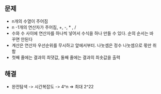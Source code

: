 ## 문제
- n개의 수열이 주어짐
- n -1개의 연산자가 주어짐, +, -, * , /
- 수와 수 사이에 연산자를 하나씩 넣어서 수식을 하나 만들 수 있다. 순의 순서는 바꾸면 안된다
- 계산은 연산자 우선순위를 무시하고 앞에서부터. 나눗셈은 정수 나눗셈으로 몫만 취함
- 첫째 줄에는 결과의 최댓값, 둘째 줄에는 결과의 최솟값을 출력

## 해결
- 완전탐색 -> 시간복잡도 -> 4^n => 최대 2^22
